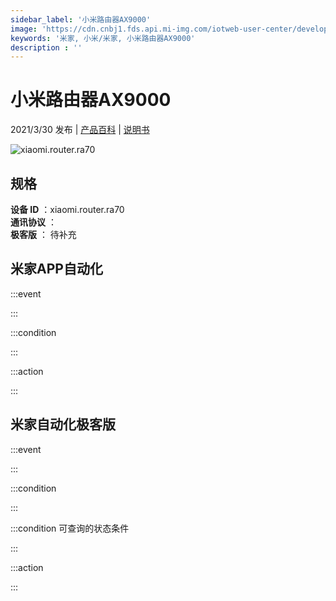 ```yaml
---
sidebar_label: '小米路由器AX9000'
image: 'https://cdn.cnbj1.fds.api.mi-img.com/iotweb-user-center/developer_1679048938664NB7SERIP.png?GalaxyAccessKeyId=AKVGLQWBOVIRQ3XLEW&Expires=9223372036854775807&Signature=sDPcoWAGqzUhmOCM8BzRffIM6Ck='
keywords: '米家, 小米/米家, 小米路由器AX9000'
description : ''
---
```

# 小米路由器AX9000

2021/3/30 发布 | [产品百科](https://home.mi.com/webapp/content/baike/product/index.html?model=xiaomi.router.ra70/) | [说明书](https://home.mi.com/views/introduction.html?model=xiaomi.router.ra70&region=cn)

![xiaomi.router.ra70](https://cdn.cnbj1.fds.api.mi-img.com/iotweb-user-center/developer_1679048938664NB7SERIP.png?GalaxyAccessKeyId=AKVGLQWBOVIRQ3XLEW&Expires=9223372036854775807&Signature=sDPcoWAGqzUhmOCM8BzRffIM6Ck=)

## 规格  
> 
**设备 ID** ：xiaomi.router.ra70  
**通讯协议** ：  
**极客版**  ： 待补充 


## 米家APP自动化  

:::event  

:::

:::condition  

:::

:::action   

:::

## 米家自动化极客版  

:::event  

:::

:::condition  

:::

:::condition 可查询的状态条件  

:::

:::action  

:::

        
